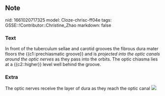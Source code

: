 ## Note
nid: 1661020717325
model: Cloze-chrisc-ff04e
tags: GSSE::!Contributor::Christine_Zhao
markdown: false

### Text
<div>
  <div>
    <div>
      In front of the tuberculum sellae and carotid grooves the
      fibrous dura mater floors the {{c1::prechiasmatic groove}}
      and is <i>projected into the optic canals around the optic
      nerves</i> as they pass into the orbits. The optic chiasma
      lies at a {{c2::higher}} level well behind the groove.
    </div>
  </div>
</div>

### Extra
The optic nerves receive the layer of dura as they reach the optic
canal <img src="Gray145.png">
